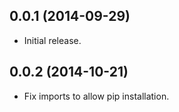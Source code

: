 ## 0.0.1 (2014-09-29)
 * Initial release.
## 0.0.2 (2014-10-21)
  * Fix imports to allow pip installation.
